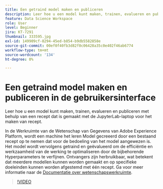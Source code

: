 ```yaml
---
title: Een getraind model maken en publiceren
description: Leer hoe u een model kunt maken, trainen, evalueren en publiceren met behulp van een recept dat is gemaakt met de JupyterLab-laptop voor het maken van recept.
feature: Data Science Workspace
role: User
level: Beginner
jira: KT-7291
thumbnail: 333595.jpg
exl-id: 149909cf-8294-45ed-b854-b9db5582858e
source-git-commit: 00ef0f40fb3d82f0c06428a35c0e402f46ab6774
workflow-type: tm+mt
source-wordcount: '134'
ht-degree: 0%

---
```


# Een getraind model maken en publiceren in de gebruikersinterface

Leer hoe u een model kunt maken, trainen, evalueren en publiceren met behulp van een recept dat is gemaakt met de JupyterLab-laptop voor het maken van recept.

In de Werkruimte van de Wetenschap van Gegevens van Adobe Experience Platform, wordt een machine het leren Model gecreeerd door een bestaand recept op te nemen dat voor de bedoeling van het model aangewezen is. Het model wordt vervolgens getraind en geëvalueerd om de efficiëntie en werkzaamheid van de werking te optimaliseren door de bijbehorende Hyperparameters te verfijnen. Ontvangers zijn herbruikbaar, wat betekent dat meerdere modellen kunnen worden gemaakt en op specifieke doeleinden kunnen worden afgestemd met één recept. Ga voor meer informatie naar de [Documentatie over wetenschapswerkruimte](https://experienceleague.adobe.com/docs/experience-platform/data-science-workspace/home.html).

>[!VIDEO](https://video.tv.adobe.com/v/333595)

